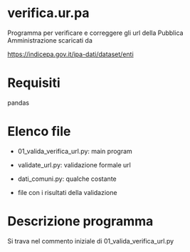 # verifica.ur.pa
Programma per verificare e correggere gli url della Pubblica Amministrazione scaricati da 

https://indicepa.gov.it/ipa-dati/dataset/enti

# Requisiti
pandas

# Elenco file
- 01_valida_verifica_url.py: main program
- validate_url.py: validazione formale url
- dati_comuni.py: qualche costante

- file con i risultati della validazione

# Descrizione programma
Si trava nel commento iniziale di 01_valida_verifica_url.py
